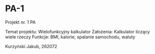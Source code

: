 # PA-1
Projekt nr. 1 PA 

Temat projektu: Wielofunkcyjny kalkulator
Założenia: Kalkulator liczący wiele rzeczy 
Funkcje: BMI, kalorie, spalanie samochodu, waluty


Kurzyński Jakub, 262072
